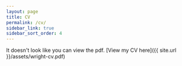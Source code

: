 ```yaml
---
layout: page
title: CV
permalink: /cv/
sidebar_link: true
sidebar_sort_order: 4
---
```


<object data="{{ site.url }}/assets/Jiancai_CV.pdf" type='application/pdf' width="100%" style="height:calc(100vh)">
<p>It doesn't look like you can view the pdf. [View my CV here]({{ site.url }}/assets/wright-cv.pdf)</p>
</object>
